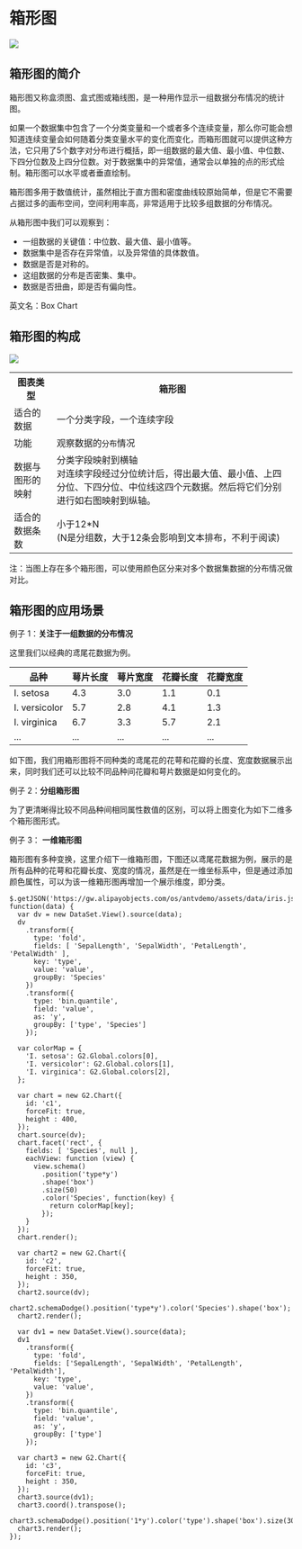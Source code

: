 <!--
title: 箱形图
keywords:
  - 箱形图
  - 盒须图
tags:
  - distribute
variations:
  - span
  - violin
-->

# 箱形图

<img src="https://t.alipayobjects.com/images/T192XkXiJmXXXXXXXX.png" />

## 箱形图的简介

箱形图又称盒须图、盒式图或箱线图，是一种用作显示一组数据分布情况的统计图。

如果一个数据集中包含了一个分类变量和一个或者多个连续变量，那么你可能会想知道连续变量会如何随着分类变量水平的变化而变化，而箱形图就可以提供这种方法，它只用了5个数字对分布进行概括，即一组数据的最大值、最小值、中位数、下四分位数及上四分位数。对于数据集中的异常值，通常会以单独的点的形式绘制。箱形图可以水平或者垂直绘制。

箱形图多用于数值统计，虽然相比于直方图和密度曲线较原始简单，但是它不需要占据过多的画布空间，空间利用率高，非常适用于比较多组数据的分布情况。

从箱形图中我们可以观察到：

- 一组数据的关键值：中位数、最大值、最小值等。
- 数据集中是否存在异常值，以及异常值的具体数值。
- 数据是否是对称的。
- 这组数据的分布是否密集、集中。
- 数据是否扭曲，即是否有偏向性。

英文名：Box Chart

## 箱形图的构成

<img class="constitute-img" src="https://t.alipayobjects.com/images/T14e0kXoNnXXXXXXXX.png" />

<table class="struct-table">
  <tr>
    <th>图表类型</th>
    <th>箱形图</th>
  </tr>
  <tr>
    <td>适合的数据</td>
    <td>一个分类字段，一个连续字段</td>
  </tr>
  <tr>
    <td>功能</td>
    <td>
      观察数据的<code>分布</code>情况
    </td>
  </tr>
  <tr>
    <td>数据与图形的映射</td>
    <td>
      分类字段映射到横轴</br>对连续字段经过分位统计后，得出最大值、最小值、上四分位、下四分位、中位线这四个元数据。然后将它们分别进行如右图映射到纵轴。
    </td>
  </tr>
  <tr>
    <td>适合的数据条数</td>
    <td>小于12*N </br>(N是分组数，大于12条会影响到文本排布，不利于阅读)</td>
  </tr>
</table>

注：当图上存在多个箱形图，可以使用颜色区分来对多个数据集数据的分布情况做对比。

<div style="clear:both;"></div>

## 箱形图的应用场景

例子 1：**关注于一组数据的分布情况**

这里我们以经典的鸢尾花数据为例。

| 品种 | 萼片长度| 萼片宽度 | 花瓣长度 | 花瓣宽度 |
|------|----|------|----|------|
|I. setosa|4.3|3.0|1.1|0.1|
|I. versicolor|5.7|2.8|4.1|1.3|
|I. virginica|6.7|3.3|5.7|2.1|
|...|...|...|...|...|

如下图，我们用箱形图将不同种类的鸢尾花的花萼和花瓣的长度、宽度数据展示出来，同时我们还可以比较不同品种间花瓣和萼片数据是如何变化的。

<div id="c1"></div>

例子 2：**分组箱形图** 

为了更清晰得比较不同品种间相同属性数值的区别，可以将上图变化为如下二维多个箱形图形式。

<div id="c2"></div>

例子 3： **一维箱形图** 

箱形图有多种变换，这里介绍下一维箱形图，下图还以鸢尾花数据为例，展示的是所有品种的花萼和花瓣长度、宽度的情况，虽然是在一维坐标系中，但是通过添加颜色属性，可以为该一维箱形图再增加一个展示维度，即分类。

<div id="c3"></div>

```js-
$.getJSON('https://gw.alipayobjects.com/os/antvdemo/assets/data/iris.json', function(data) {
  var dv = new DataSet.View().source(data);
  dv
    .transform({
      type: 'fold',
      fields: [ 'SepalLength', 'SepalWidth', 'PetalLength', 'PetalWidth' ],
      key: 'type',
      value: 'value',
      groupBy: 'Species'
    })
    .transform({
      type: 'bin.quantile',
      field: 'value',
      as: 'y',
      groupBy: ['type', 'Species']
    });

  var colorMap = {
    'I. setosa': G2.Global.colors[0],
    'I. versicolor': G2.Global.colors[1],
    'I. virginica': G2.Global.colors[2],
  };

  var chart = new G2.Chart({
    id: 'c1',
    forceFit: true,
    height : 400,
  });
  chart.source(dv);
  chart.facet('rect', {
    fields: [ 'Species', null ],
    eachView: function (view) {
      view.schema()
        .position('type*y')
        .shape('box')
        .size(50)
        .color('Species', function(key) {
          return colorMap[key];
        });
    }
  });
  chart.render();

  var chart2 = new G2.Chart({
    id: 'c2',
    forceFit: true,
    height : 350,
  });
  chart2.source(dv);
  chart2.schemaDodge().position('type*y').color('Species').shape('box');
  chart2.render();

  var dv1 = new DataSet.View().source(data);
  dv1
    .transform({
      type: 'fold',
      fields: ['SepalLength', 'SepalWidth', 'PetalLength', 'PetalWidth'],
      key: 'type',
      value: 'value',
    })
    .transform({
      type: 'bin.quantile',
      field: 'value',
      as: 'y',
      groupBy: ['type']
    });

  var chart3 = new G2.Chart({
    id: 'c3',
    forceFit: true,
    height : 350,
  });
  chart3.source(dv1);
  chart3.coord().transpose();
  chart3.schemaDodge().position('1*y').color('type').shape('box').size(30);
  chart3.render();
});
```
